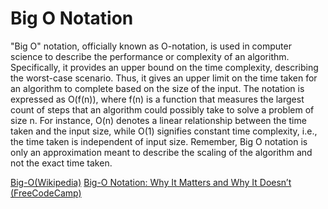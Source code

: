 # Big O Notation

"Big O" notation, officially known as O-notation, is used in computer science to describe the performance or complexity of an algorithm. Specifically, it provides an upper bound on the time complexity, describing the worst-case scenario. Thus, it gives an upper limit on the time taken for an algorithm to complete based on the size of the input. The notation is expressed as O(f(n)), where f(n) is a function that measures the largest count of steps that an algorithm could possibly take to solve a problem of size n. For instance, O(n) denotes a linear relationship between the time taken and the input size, while O(1) signifies constant time complexity, i.e., the time taken is independent of input size. Remember, Big O notation is only an approximation meant to describe the scaling of the algorithm and not the exact time taken.

[Big-O(Wikipedia)](https://en.wikipedia.org/wiki/Big_O_notation)
[Big-O Notation: Why It Matters and Why It Doesn’t (FreeCodeCamp)](https://www.freecodecamp.org/news/big-o-notation-why-it-matters-and-why-it-doesnt-1674cfa8a23c/)

